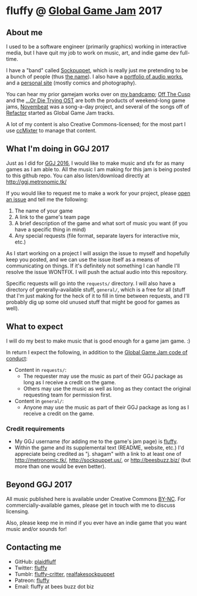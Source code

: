 # fluffy @ [Global Game Jam](http://globalgamejam.org/) 2017

## About me

I used to be a software engineer (primarily graphics) working in interactive media, but I have quit my job to work on music, art, and indie game dev full-time.

I have a "band" called [Sockpuppet](http://sockpuppet.us/), which is really just me pretending to be a bunch of people (thus [the name](https://en.wikipedia.org/wiki/Sockpuppet_(Internet))). I also have a [portfolio of audio works](http://metronomic.tk/), and a [personal site](http://beesbuzz.biz/) (mostly comics and photography).

You can hear my prior gamejam works over on [my bandcamp](http://music.sockpuppet.us/); [Off The Cusp](http://music.sockpuppet.us/album/off-the-cusp) and the [...Or Die Trying OST](http://music.sockpuppet.us/album/or-die-trying-ost) are both the products of weekend-long game jams, [Novembeat](http://music.sockpuppet.us/album/novembeat-2016) was a song-a-day project, and several of the songs off of [Refactor](http://music.sockpuppet.us/album/refactor) started as Global Game Jam tracks.

A lot of my content is also Creative Commons-licensed; for the most part I use [ccMixter](http://ccmixter.org/people/fluffy) to manage that content.

## What I'm doing in GGJ 2017

Just as I did for [GGJ 2016](http://metronomic.tk/2016/), I would like to make music and sfx for as many games as I am able to. All the music I am making for this jam is being posted to this github repo. You can also listen/download directly at http://ggj.metronomic.tk/

If you would like to request me to make a work for your project, please [open an issue](https://github.com/plaidfluff/ggj2017-music/issues/new) and tell me the following:

1. The name of your game
2. A link to the game's team page
3. A brief description of the game and what sort of music you want (if you have a specific thing in mind)
4. Any special requests (file format, separate layers for interactive mix, etc.)

As I start working on a project I will assign the issue to myself and hopefully keep you posted, and we can use the issue itself as a means of communicating on things. If it's definitely not something I can handle I'll resolve the issue WONTFIX. I will push the actual audio into this repository.

Specific requests will go into the `requests/` directory. I will also have a directory of generally-available stuff, `general/`, which is a free for all (stuff that I'm just making for the heck of it to fill in time between requests, and I'll probably dig up some old unused stuff that might be good for games as well).

## What to expect

I will do my best to make music that is good enough for a game jam game. :)

In return I expect the following, in addition to the [Global Game Jam code of conduct](http://globalgamejam.org/code-conduct-legal-policies):

* Content in `requests/`:
    * The requester may use the music as part of their GGJ package as long as I receive a credit on the game.
    * Others may use the music as well as long as they contact the original requesting team for permission first.
* Content in `general/`:
    * Anyone may use the music as part of their GGJ package as long as I receive a credit on the game.

### Credit requirements

* My GGJ username (for adding me to the game's jam page) is [fluffy](http://globalgamejam.org/users/fluffy).
* Within the game and its supplemental text (README, website, etc.) I'd appreciate being credited as "j. shagam" with a link to at least one of http://metronomic.tk/, http://sockpuppet.us/, or http://beesbuzz.biz/ (but more than one would be even better).

## Beyond GGJ 2017

All music published here is available under Creative Commons [BY-NC](http://creativecommons.org/licenses/by-nc/4.0/). For commercially-available games, please get in touch with me to discuss licensing.

Also, please keep me in mind if you ever have an indie game that you want music and/or sounds for!

## Contacting me

* GitHub: [plaidfluff](https://github.com/plaidfluff)
* Twitter: [fluffy](http://twitter.com/fluffy)
* Tumblr: [fluffy-critter](http://tumblr.beesbuzz.biz), [realfakesockpuppet](http://blog.sockpuppet.us/)
* Patreon: [fluffy](http://patreon.com/fluffy)
* Email: fluffy at bees buzz dot biz
